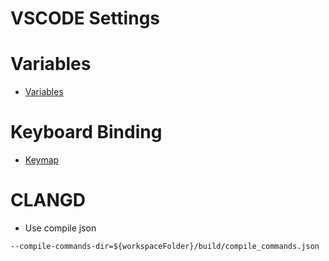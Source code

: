 # VSCODE Settings
# Variables
+ [Variables](https://code.visualstudio.com/docs/reference/variables-reference)
# Keyboard Binding
+ [Keymap](https://code.visualstudio.com/docs/reference/default-keybindings)


# CLANGD
+ Use compile json
```
--compile-commands-dir=${workspaceFolder}/build/compile_commands.json
```
